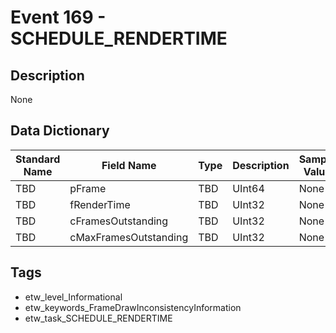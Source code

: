 # Event 169 - SCHEDULE_RENDERTIME

## Description
None

## Data Dictionary
|Standard Name|Field Name|Type|Description|Sample Value|
|---|---|---|---|---|
|TBD|pFrame|TBD|UInt64|None|None|
|TBD|fRenderTime|TBD|UInt32|None|None|
|TBD|cFramesOutstanding|TBD|UInt32|None|None|
|TBD|cMaxFramesOutstanding|TBD|UInt32|None|None|

## Tags
* etw_level_Informational
* etw_keywords_FrameDrawInconsistencyInformation
* etw_task_SCHEDULE_RENDERTIME